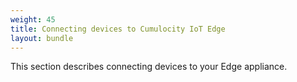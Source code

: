 ```yaml
---
weight: 45
title: Connecting devices to Cumulocity IoT Edge
layout: bundle
---
```


This section describes connecting devices to your Edge appliance.	

